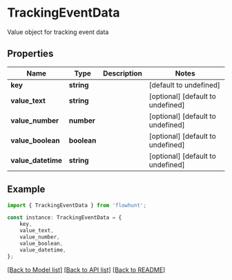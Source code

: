 # TrackingEventData

Value object for tracking event data

## Properties

Name | Type | Description | Notes
------------ | ------------- | ------------- | -------------
**key** | **string** |  | [default to undefined]
**value_text** | **string** |  | [optional] [default to undefined]
**value_number** | **number** |  | [optional] [default to undefined]
**value_boolean** | **boolean** |  | [optional] [default to undefined]
**value_datetime** | **string** |  | [optional] [default to undefined]

## Example

```typescript
import { TrackingEventData } from 'flowhunt';

const instance: TrackingEventData = {
    key,
    value_text,
    value_number,
    value_boolean,
    value_datetime,
};
```

[[Back to Model list]](../README.md#documentation-for-models) [[Back to API list]](../README.md#documentation-for-api-endpoints) [[Back to README]](../README.md)
